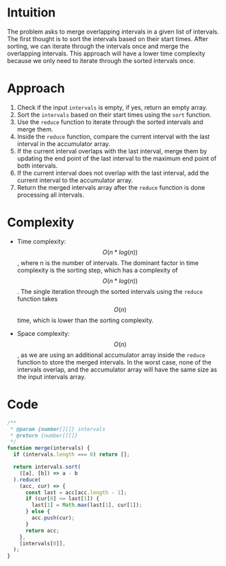 # Intuition

The problem asks to merge overlapping intervals in a given list of intervals. The first thought is to sort the intervals based on their start times. After sorting, we can iterate through the intervals once and merge the overlapping intervals. This approach will have a lower time complexity because we only need to iterate through the sorted intervals once.

# Approach

1.  Check if the input `intervals` is empty, if yes, return an empty array.
2.  Sort the `intervals` based on their start times using the `sort` function.
3.  Use the `reduce` function to iterate through the sorted intervals and merge them.
4.  Inside the `reduce` function, compare the current interval with the last interval in the accumulator array.
5.  If the current interval overlaps with the last interval, merge them by updating the end point of the last interval to the maximum end point of both intervals.
6.  If the current interval does not overlap with the last interval, add the current interval to the accumulator array.
7.  Return the merged intervals array after the `reduce` function is done processing all intervals.

# Complexity
- Time complexity: $$O(n*log(n))$$, where n is the number of intervals. The dominant factor in time complexity is the sorting step, which has a complexity of $$O(n*log(n))$$. The single iteration through the sorted intervals using the `reduce` function takes $$O(n)$$ time, which is lower than the sorting complexity.

- Space complexity: $$O(n)$$, as we are using an additional accumulator array inside the `reduce` function to store the merged intervals. In the worst case, none of the intervals overlap, and the accumulator array will have the same size as the input intervals array.

# Code
```js
/**
 * @param {number[][]} intervals
 * @return {number[][]}
 */
function merge(intervals) {
  if (intervals.length === 0) return [];

  return intervals.sort(
    ([a], [b]) => a - b
  ).reduce(
    (acc, cur) => {
      const last = acc[acc.length - 1];
      if (cur[0] <= last[1]) {
        last[1] = Math.max(last[1], cur[1]);
      } else {
        acc.push(cur);
      }
      return acc;
    }, 
    [intervals[0]],
  );
}
```